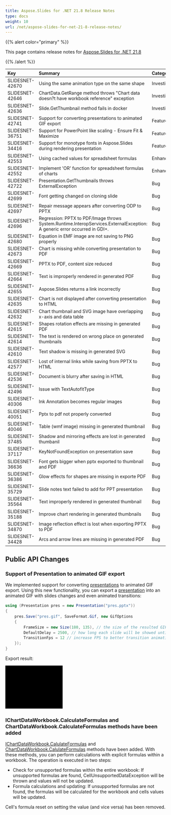 ```yaml
---
title: Aspose.Slides for .NET 21.8 Release Notes
type: docs
weight: 10
url: /net/aspose-slides-for-net-21-8-release-notes/
---
```


{{% alert color="primary" %}} 

This page contains release notes for [Aspose.Slides for .NET 21.8](https://www.nuget.org/packages/Aspose.Slides.NET/)

{{% /alert %}} 

|**Key**|**Summary**|**Category**|**Related Documentation**|
| :- | :- | :- | :- |
|SLIDESNET-42670|Using the same animation type on the same shape|Investigation|<https://docs.aspose.com/slides/net/shape-animation/>
|SLIDESNET-42646|ChartData.GetRange method throws "Chart data doesn?t have workbook reference" exception|Investigation|<https://apireference.aspose.com/slides/net/aspose.slides.charts/ichartdata/methods/getrange>
|SLIDESNET-42636|Slide.GetThumbnail method fails in docker|Investigation|<https://docs.aspose.com/slides/net/convert-slide/#convert-slide-to-bitmap>
|SLIDESNET-42741|Support for converting presentations to animated GIF export|Feature|<https://docs.aspose.com/slides/net/convert-powerpoint-ppt-and-pptx-to-animated-gif/>
|SLIDESNET-36751|Support for PowerPoint like scaling - Ensure Fit & Maximize|Feature|<https://docs.aspose.com/slides/net/slide-size/>
|SLIDESNET-34416|Support for monotype fonts in Aspose.Slides during rendering presentation|Feature|<https://docs.aspose.com/slides/net/convert-slide/#convert-slide-to-bitmap>
|SLIDESNET-42553|Using cached values for spreadsheet formulas|Enhancement|<https://docs.aspose.com/slides/net/chart-worksheet-formulas>
|SLIDESNET-42552|Implement 'OR' function for spreadsheet formulas of charts|Enhancement|<https://docs.aspose.com/slides/net/chart-worksheet-formulas/#predefined-functions>
|SLIDESNET-42722|Presentation.GetThumbnails throws ExternalException|Bug|<https://docs.aspose.com/slides/net/convert-slide/#convert-slide-to-bitmap>
|SLIDESNET-42699|Font getting changed on cloning slide|Bug|<https://docs.aspose.com/slides/net/clone-slides/>
|SLIDESNET-42697|Repair message appears after converting ODP to PPTX|Bug|<https://docs.aspose.com/slides/net/convert-odp-to-pptx/>
|SLIDESNET-42696|Regression: PPTX to PDF/Image throws System.Runtime.InteropServices.ExternalException: A generic error occurred in GDI+.|Bug|<https://docs.aspose.com/slides/net/convert-powerpoint-ppt-and-pptx-to-pdf/>
|SLIDESNET-42680|Equation in EMF image are not saving to PNG properly|Bug|<https://docs.aspose.com/slides/net/convert-slide/#convert-slide-to-bitmap>
|SLIDESNET-42673|Chart is missing while converting presentation to PDF|Bug|<https://docs.aspose.com/slides/net/powerpoint-charts/>
|SLIDESNET-42669|PPTX to PDF, content size reduced|Bug|<https://docs.aspose.com/slides/net/convert-powerpoint-ppt-and-pptx-to-pdf/>
|SLIDESNET-42664|Text is improperly rendered in generated PDF|Bug|<https://docs.aspose.com/slides/net/convert-powerpoint-ppt-and-pptx-to-pdf/>
|SLIDESNET-42655|Aspose.Slides returns a link incorrectly|Bug|<https://docs.aspose.com/slides/net/manage-hyperlinks/>
|SLIDESNET-42635|Chart is not displayed after converting presentation to HTML|Bug|<https://docs.aspose.com/slides/net/error-bar/>
|SLIDESNET-42632|Chart thumbnail and SVG image have overlapping x-axis and data table|Bug|<https://docs.aspose.com/slides/net/chart-data-table/>
|SLIDESNET-42615|Shapes rotation effects are missing in generated PDF|Bug|<https://docs.aspose.com/slides/net/convert-powerpoint-ppt-and-pptx-to-pdf/>
|SLIDESNET-42614|The text is rendered on wrong place on generated thumbnails|Bug|<https://docs.aspose.com/slides/net/convert-slide/#convert-slide-to-bitmap>
|SLIDESNET-42610|Text shadow is missing in generated SVG|Bug|<https://docs.aspose.com/slides/net/render-slide-as-svg-image/>
|SLIDESNET-42577|Lost of internal links while saving from PPTX to HTML|Bug|<https://docs.aspose.com/slides/net/convert-powerpoint-ppt-and-pptx-to-html/>
|SLIDESNET-42536|Document is blurry after saving in HTML|Bug|<https://docs.aspose.com/slides/net/convert-powerpoint-ppt-and-pptx-to-html/>
|SLIDESNET-42496|Issue with TextAutofitType|Bug|<https://docs.aspose.com/slides/net/text-formatting/>
|SLIDESNET-40306|Ink Annotation becomes regular images|Bug|<https://docs.aspose.com/slides/net/open-presentation/>
|SLIDESNET-40051|Pptx to pdf not properly converted|Bug|<https://docs.aspose.com/slides/net/convert-powerpoint-ppt-and-pptx-to-pdf/>
|SLIDESNET-40046|Table (wmf image) missing in generated thumbnail|Bug|<https://docs.aspose.com/slides/net/convert-slide/#convert-slide-to-bitmap>
|SLIDESNET-37485|Shadow and mirroring effects are lost in generated thumbanil|Bug|<https://docs.aspose.com/slides/net/convert-slide/#convert-slide-to-bitmap>
|SLIDESNET-37117|KeyNotFoundException on presentation save|Bug|<https://docs.aspose.com/slides/net/save-presentation/>
|SLIDESNET-36636|Font gets bigger when pptx exported to thumbnail and PDF|Bug|<https://docs.aspose.com/slides/net/convert-powerpoint-ppt-and-pptx-to-pdf/>
|SLIDESNET-36386|Glow effects for shapes are missing in exporte PDF |Bug|<https://docs.aspose.com/slides/net/convert-powerpoint-ppt-and-pptx-to-pdf>
|SLIDESNET-35729|Slide notes text failed to add for PPT presentation|Bug|<https://docs.aspose.com/slides/net/presentation-notes/>
|SLIDESNET-35564|Text improperly rendered in generated thumbnail|Bug|<https://docs.aspose.com/slides/net/convert-slide/#convert-slide-to-bitmap>
|SLIDESNET-35188|Improve chart rendering in generated thumbnails|Bug|<https://docs.aspose.com/slides/net/convert-slide/#convert-slide-to-bitmap>
|SLIDESNET-34870|Image reflection effect is lost when exporting PPTX to PDF|Bug|<https://docs.aspose.com/slides/net/convert-powerpoint-ppt-and-pptx-to-pdf>
|SLIDESNET-34428|Arcs and arrow lines are missing in generated PDF|Bug|<https://docs.aspose.com/slides/net/convert-powerpoint-ppt-and-pptx-to-pdf/>

## Public API Changes ##

### Support of Presentation to animated GIF export ###

We implemented support for converting [presentations](https://apireference.aspose.com/slides/net/aspose.slides/presentation) to animated GIF export. Using this new functionality, you can export a [presentation](https://apireference.aspose.com/slides/net/aspose.slides/presentation) into an animated GIF with slides changes and even animated transitions:

``` csharp
using (Presentation pres = new Presentation("pres.pptx"))
{
    pres.Save("pres.gif", SaveFormat.Gif, new GifOptions
    {
        FrameSize = new Size(180, 135), // the size of the resulted GIF  
        DefaultDelay = 2500, // how long each slide will be showed until it will be changed to the next one
        TransitionFps = 12 // increase FPS to better transition animation quality
    });
}
```

Export result:

![animated GIF](pres.gif)

### IChartDataWorkbook.CalculateFormulas and ChartDataWorkbook.CalculateFormulas methods have been added ###

[IChartDataWorkbook.CalulateFormulas](https://apireference.aspose.com/slides/net/aspose.slides.charts/ichartdataworkbook/methods/calculateformulas) and [ChartDataWorkbook.CalulateFormulas](https://apireference.aspose.com/slides/net/aspose.slides.charts/chartdataworkbook/methods/calculateformulas) methods have been added. With these methods, you can perform calculations with explicit formulas within a workbook. The operation is executed in two steps:

- Check for unsupported formulas within the entire workbook: If unsupported formulas are found, CellUnsupportedDataException will be thrown and values will not be updated. 
- Formula calculations and updating: If unsupported formulas are not found, the formulas will be calculated for the workbook and cells values will be updated.

Cell's formula reset on setting the value (and vice versa) has been removed.

